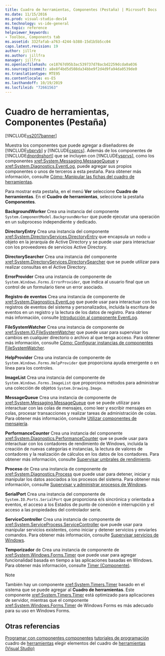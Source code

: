 ```yaml
---
title: Cuadro de herramientas, Componentes (Pestaña) | Microsoft Docs
ms.date: 11/15/2016
ms.prod: visual-studio-dev14
ms.technology: vs-ide-general
ms.topic: reference
helpviewer_keywords:
- Toolbox, Components tab
ms.assetid: 332fafab-a763-4244-b388-15d1b5b5cc04
caps.latest.revision: 19
author: jillre
ms.author: jillfra
manager: jillfra
ms.openlocfilehash: ce18767d95b3ac539737d78acbd2259dcda0a036
ms.sourcegitcommit: a8e8f4bd5d508da34bbe9f2d4d9fa94da0539de0
ms.translationtype: MTE95
ms.contentlocale: es-ES
ms.lasthandoff: 10/19/2019
ms.locfileid: "72661563"
---
```

# <a name="toolbox-components-tab"></a>Cuadro de herramientas, Componentes (Pestaña)
[!INCLUDE[vs2017banner](../../includes/vs2017banner.md)]

Muestra los componentes que puede agregar a diseñadores de [!INCLUDE[vbprvb](../../includes/vbprvb-md.md)] y [!INCLUDE[csprcs](../../includes/csprcs-md.md)]. Además de los componentes de [!INCLUDE[dnprdnshort](../../includes/dnprdnshort-md.md)] que se incluyen con [!INCLUDE[vsprvs](../../includes/vsprvs-md.md)], como los componentes <xref:System.Messaging.MessageQueue> y <xref:System.Diagnostics.EventLog>, puede agregar sus propios componentes o unos de terceros a esta pestaña. Para obtener más información, consulte [Cómo: Manipular las fichas del cuadro de herramientas](https://msdn.microsoft.com/21285050-cadd-455a-b1f5-a2289a89c4db).

 Para mostrar esta pestaña, en el menú **Ver** seleccione **Cuadro de herramientas**. En el **Cuadro de herramientas**, seleccione la pestaña **Componentes**.

 **BackgroundWorker** Crea una instancia del componente `System.ComponentModel.BackgroundWorker` que puede ejecutar una operación en un subproceso independiente y dedicado.

 **DirectoryEntry** Crea una instancia del componente <xref:System.DirectoryServices.DirectoryEntry> que encapsula un nodo u objeto en la jerarquía de Active Directory y se puede usar para interactuar con los proveedores de servicios Active Directory.

 **DirectorySearcher** Crea una instancia del componente <xref:System.DirectoryServices.DirectorySearcher> que se puede utilizar para realizar consultas en el Active Directory.

 **ErrorProvider** Crea una instancia de componente de `System.Windows.Forms.ErrorProvider`, que indica al usuario final que un control de un formulario tiene un error asociado.

 **Registro de eventos** Crea una instancia de componente de <xref:System.Diagnostics.EventLog> que puede usar para interactuar con los registros de eventos del sistema y personalizados, incluida la escritura de eventos en un registro y la lectura de los datos de registro. Para obtener más información, consulte [Introducción al componente EventLog](https://msdn.microsoft.com/a2ba4f28-4b1a-435e-99ef-51b28e21f805).

 **FileSystemWatcher** Crea una instancia de componente de <xref:System.IO.FileSystemWatcher> que puede usar para supervisar los cambios en cualquier directorio o archivo al que tenga acceso. Para obtener más información, consulte [Cómo: Configurar instancias de componentes FileSystemWatcher](https://msdn.microsoft.com/2e628234-4951-4135-8a86-28b924070d50).

 **HelpProvider** Crea una instancia de componente de `System.Windows.Forms.HelpProvider` que proporciona ayuda emergente o en línea para los controles.

 **ImageList** Crea una instancia del componente de `System.Windows.Forms.ImageList` que proporciona métodos para administrar una colección de objetos `System.Drawing.Image`.

 **MessageQueue** Crea una instancia de componente de <xref:System.Messaging.MessageQueue> que se puede utilizar para interactuar con las colas de mensajes, como leer y escribir mensajes en colas, procesar transacciones y realizar tareas de administración de colas. Para obtener más información, consulte [Utilizar componentes de mensajería](https://msdn.microsoft.com/922dbac7-26f0-4e39-b666-ccfc184793d7).

 **PerformanceCounter** Crea una instancia del componente <xref:System.Diagnostics.PerformanceCounter> que se puede usar para interactuar con los contadores de rendimiento de Windows, incluida la creación de nuevas categorías e instancias, la lectura de valores de contadores y la realización de cálculos en los datos de los contadores. Para obtener más información, consulte [Supervisar umbrales de rendimiento](https://msdn.microsoft.com/b8b44a55-31d0-4b45-9517-8c1b1e4fdc91).

 **Proceso** de Crea una instancia de componente de <xref:System.Diagnostics.Process> que puede usar para detener, iniciar y manipular los datos asociados a los procesos del sistema. Para obtener más información, consulte [Supervisar y administrar procesos de Windows](https://msdn.microsoft.com/a86bd4c1-b92c-49a0-8f32-61d67837b45e).

 **SerialPort** Crea una instancia del componente de `System.IO.Ports.SerialPort` que proporciona e/s sincrónica y orientada a eventos, el acceso a los Estados de punto de conexión e interrupción y el acceso a las propiedades del controlador serie.

 **ServiceController** Crea una instancia de componente de <xref:System.ServiceProcess.ServiceController> que puede usar para manipular servicios existentes, como iniciar y detener servicios y enviarles comandos. Para obtener más información, consulte [Supervisar servicios de Windows](https://msdn.microsoft.com/4542ee3f-e052-4cb9-8726-58e9420de222).

 **Temporizador** de Crea una instancia de componente de <xref:System.Windows.Forms.Timer> que puede usar para agregar funcionalidad basada en tiempo a las aplicaciones basadas en Windows. Para obtener más información, consulte [Timer (Componente)](https://msdn.microsoft.com/library/6700e534-6382-43d5-98ed-14205435fff7).

> [!NOTE]
> También hay un componente <xref:System.Timers.Timer> basado en el sistema que se puede agregar al **Cuadro de herramientas**. Este componente <xref:System.Timers.Timer> está optimizado para aplicaciones de servidor, mientras que el componente <xref:System.Windows.Forms.Timer> de Windows Forms es más adecuado para su uso en Windows Forms.

## <a name="see-also"></a>Otras referencias
 [Programar con componentes componentes](https://msdn.microsoft.com/library/d4d4fcb4-e0b8-46b3-b679-7ee0026eb9e3) [tutoriales de programación](https://msdn.microsoft.com/library/373cacf7-479e-4b05-991c-5cb18824e913) cuadro de [herramientas](../../ide/reference/toolbox.md) elegir elementos del cuadro de [herramientas (Visual Studio)](https://msdn.microsoft.com/bd07835f-18a8-433e-bccc-7141f65263bb)
